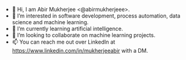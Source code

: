 - 👋 Hi, I am Abir Mukherjee <@abirmukherjeee>.
- 👀 I’m interested in software development, process automation, data science and machine learning.
- 🌱 I’m currently learning artificial intelligence.
- 💞️ I’m looking to collaborate on machine learning projects.
- 📫 You can reach me out over LinkedIn at https://www.linkedin.com/in/mukherjeeabir with a DM.

<!---
abirmukherjeee/abirmukherjeee is a ✨ special ✨ repository because its `README.md` (this file) appears on your GitHub profile.
You can click the Preview link to take a look at your changes.
--->
